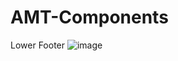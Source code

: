 # AMT-Components
Lower Footer
![image](https://github.com/reallywasi/AMT-Components/assets/118682540/d0f0ecea-fa02-4f93-beea-44b29053147b)
